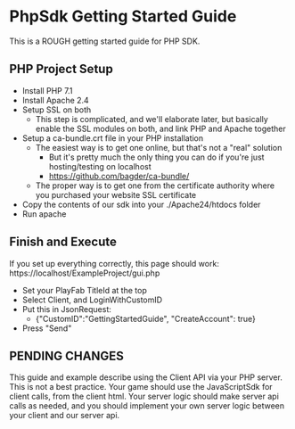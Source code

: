 # PhpSdk Getting Started Guide

This is a ROUGH getting started guide for PHP SDK.


## PHP Project Setup

* Install PHP 7.1
* Install Apache 2.4
* Setup SSL on both
  * This step is complicated, and we'll elaborate later, but basically enable the SSL modules on both, and link PHP and Apache together
* Setup a ca-bundle.crt file in your PHP installation
  * The easiest way is to get one online, but that's not a "real" solution
    * But it's pretty much the only thing you can do if you're just hosting/testing on localhost
    * https://github.com/bagder/ca-bundle/
  * The proper way is to get one from the certificate authority where you purchased your website SSL certificate
* Copy the contents of our sdk into your ./Apache24/htdocs folder
* Run apache

## Finish and Execute

If you set up everything correctly, this page should work: https://localhost/ExampleProject/gui.php

* Set your PlayFab TitleId at the top
* Select Client, and LoginWithCustomID
* Put this in JsonRequest:
  * {"CustomID":"GettingStartedGuide", "CreateAccount": true}
* Press "Send"

## PENDING CHANGES

This guide and example describe using the Client API via your PHP server.  This is not a best practice.  Your game should use the JavaScriptSdk for client calls, from the client html.  Your server logic should make server api calls as needed, and you should implement your own server logic between your client and our server api.
